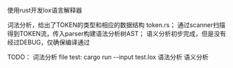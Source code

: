 使用rust开发lox语言解释器

词法分析，给出了TOKEN的类型和相应的数据结构 token.rs；
通过scanner扫描得到TOKEN流，传入parser构建语法分析树AST；
语义分析初步完成，但是没有经过DEBUG，仅确保编译通过


TODO：
词法分析  file test: cargo run --input test.lox
语法分析
语义分析